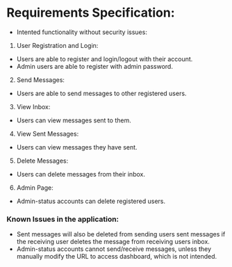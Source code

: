 # Requirements Specification:

- Intented functionality without security issues:

1. User Registration and Login:

- Users are able to register and login/logout with their account.
- Admin users are able to register with admin password.

2. Send Messages:

- Users are able to send messages to other registered users.

3. View Inbox:

- Users can view messages sent to them.

4. View Sent Messages:

- Users can view messages they have sent.

5. Delete Messages:

- Users can delete messages from their inbox.

6. Admin Page:

- Admin-status accounts can delete registered users.

### Known Issues in the application:

- Sent messages will also be deleted from sending users sent messages if the receiving user deletes the message from receiving users inbox.
- Admin-status accounts cannot send/receive messages, unless they manually modify the URL to access dashboard, which is not intended.
